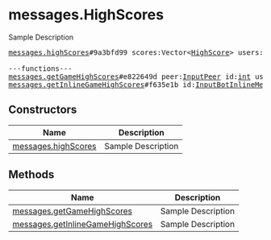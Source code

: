 # messages.HighScores

Sample Description

<pre>
<a href="../constructor/messages.highScores">messages.highScores</a>#9a3bfd99 scores:Vector&lt;<a href="../type/HighScore.md">HighScore</a>&gt; users:Vector&lt;<a href="../type/User.md">User</a>&gt; = <a href="../type/messages.HighScores.md">messages.HighScores</a>;

---functions---
<a href="../method/messages.getGameHighScores">messages.getGameHighScores</a>#e822649d peer:<a href="../type/InputPeer.md">InputPeer</a> id:<a href="../type/int.md">int</a> user_id:<a href="../type/InputUser.md">InputUser</a> = <a href="../type/messages.HighScores.md">messages.HighScores</a>;
<a href="../method/messages.getInlineGameHighScores">messages.getInlineGameHighScores</a>#f635e1b id:<a href="../type/InputBotInlineMessageID.md">InputBotInlineMessageID</a> user_id:<a href="../type/InputUser.md">InputUser</a> = <a href="../type/messages.HighScores.md">messages.HighScores</a>;
</pre>

## Constructors

| Name | Description |
|------|-------------|
| [messages.highScores](../constructor/messages.highScores.md) | Sample Description |

## Methods

| Name | Description |
|------|-------------|
| [messages.getGameHighScores](../method/messages.getGameHighScores.md) | Sample Description |
| [messages.getInlineGameHighScores](../method/messages.getInlineGameHighScores.md) | Sample Description |
